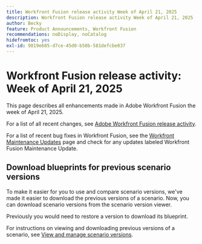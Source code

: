 ```yaml
---
title: Workfront Fusion release activity Week of April 21, 2025
description: Workfront Fusion release activity Week of April 21, 2025
author: Becky
feature: Product Announcements, Workfront Fusion
recommendations: noDisplay, noCatalog
hidefromtoc: yes
exl-id: 9819e605-d7ce-45d0-b50b-581defcbe037
---
```

# Workfront Fusion release activity: Week of April 21, 2025

This page describes all enhancements made in Adobe Workfront Fusion the week of April 21, 2025.

For a list of all recent changes, see [Adobe Workfront Fusion release activity](/help/workfront-fusion/fusion-product-releases/fusion-release-activity.md).

For a list of recent bug fixes in Workfront Fusion, see the [Workfront Maintenance Updates](https://experienceleague.adobe.com/en/docs/workfront-known-issues/releases/current-updates) page and check for any updates labeled Workfront Fusion Maintenance Update.

## Download blueprints for previous scenario versions

To make it easier for you to use and compare scenario versions, we've made it easier to download the previous versions of a scenario. Now, you can download scenario versions from the scenario version viewer.

Previously you would need to restore a version to download its blueprint. 

For instructions on viewing and downloading previous versions of a scenario, see [View and manage scenario versions](/help/workfront-fusion/manage-scenarios/restore-a-scenario-version.md).
